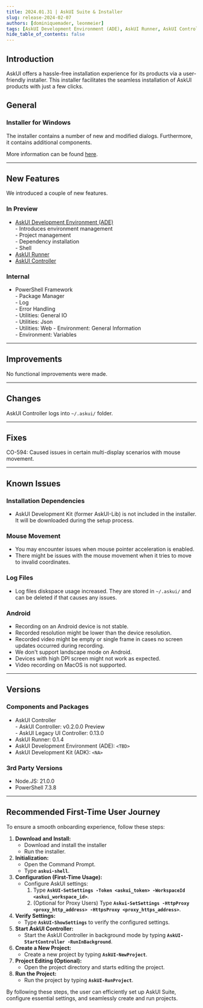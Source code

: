 ```yaml
---
title: 2024.01.31 | AskUI Suite & Installer
slug: release-2024-02-07
authors: [dominiquemader, leonmeier]
tags: [AskUI Development Environment (ADE), AskUI Runner, AskUI Controller]
hide_table_of_contents: false
---
```


## Introduction

AskUI  offers a hassle-free installation experience for its products via a user-friendly installer. This installer facilitates the seamless installation of AskUI products with just a few clicks.

## General

### **Installer for Windows**
The installer contains a number of new and modified dialogs. Furthermore, it contains additional components.

More information can be found [here](/docs/docs/general/01-Getting%20Started/Installing%20AskUI/getting-started.md).

---
## New Features
We introduced a couple of new features.

### In Preview
- [AskUI Development Environment (ADE)](/docs/docs/general/02-Components/AskUI-Development-Environment.md)  
        - Introduces environment management  
        - Project management  
        - Dependency installation  
        - Shell  
- [AskUI Runner](/docs/docs/general/02-Components/AskUI-Runner.md)
- [AskUI Controller](/docs/docs/general/02-Components/AskUI-Controller.md)

### Internal
- PowerShell Framework  
        - Package Manager  
        - Log  
        - Error Handling  
        - Utilities: General IO  
        - Utilities: Json   
        - Utilities: Web
        - Environment: General Information  
        - Environment: Variables

---
## Improvements
No functional improvements were made.

---
## Changes
AskUI Controller logs into `~/.askui/` folder.

---
## Fixes
CO-594: Caused issues in certain multi-display scenarios with mouse movement.

---
## Known Issues

### Installation Dependencies
- AskUI Development Kit (former AskUI-Lib) is not included in the installer. It will be downloaded during the setup process.

### **Mouse Movement**
- You may encounter issues when mouse pointer acceleration is enabled.
- There might be issues with the mouse movement when it tries to move to invalid coordinates.

### **Log Files**
- Log files diskspace usage increased. They are stored in `~/.askui/` and can be deleted if that causes any issues.

### **Android**
- Recording on an Android device is not stable.
- Recorded resolution might be lower than the device resolution.
- Recorded video might be empty or single frame in cases no screen updates occurred during recording.
- We don't support landscape mode on Android.
- Devices with high DPI screen might not work as expected.
- Video recording on MacOS is not supported.

---
## Versions

### Components and Packages
- AskUI Controller  
        - AskUI Controller: v0.2.0.0 Preview  
        - AskUI Legacy UI Controller: 0.13.0
- AskUI Runner: 0.1.4
- AskUI Development Environment (ADE): `<TBD>`
- AskUI Development Kit (ADK): `<NA>`

### 3rd Party Versions
- Node.JS: 21.0.0
- PowerShell 7.3.8

---

## Recommended First-Time User Journey

To ensure a smooth onboarding experience, follow these steps:

1. **Download and Install:**
    - Download and install the installer
    - Run the installer.
2. **Initialization:**
    - Open the Command Prompt.
    - Type **`askui-shell`**.
3. **Configuration (First-Time Usage):**
    - Configure AskUI settings:
        1. Type **`AskUI-SetSettings -Token <askui_token> -WorkspaceId <askui_workspace_id>`**.
        2. (Optional for Proxy Users) Type **`Askui-SetSettings -HttpProxy <proxy_http_address> -HttpsProxy <proxy_https_address>`**.
4. **Verify Settings:**
    - Type **`AskUI-ShowSettings`** to verify the configured settings.
5. **Start AskUI Controller:**
    - Start the AskUI Controller in background mode by typing **`AskUI-StartController -RunInBackground`**.
6. **Create a New Project:**
    - Create a new project by typing **`AskUI-NewProject`**.
7. **Project Editing (Optional):**
    - Open the project directory and starts editing the project.
8. **Run the Project:**
    - Run the project by typing **`AskUI-RunProject`**.

By following these steps, the user can efficiently set up AskUI Suite, configure essential settings, and seamlessly create and run projects.